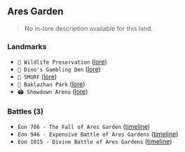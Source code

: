 ## Ares Garden
> No in-lore description available for this land.
### Landmarks
- `🐅 Wildlife Preservation` ([lore](<https://zeithalt.github.io//r/wildlife_preservation.html>))
- `🎰 Dino's Gambling Den` ([lore](<https://zeithalt.github.io//r/dinos_gambling_den.html>))
- `👤 SMURF` ([lore](<https://zeithalt.github.io//r/smurf.html>))
- `🍆 Baklazhan Park` ([lore](<https://zeithalt.github.io//r/baklazhan_park.html>))
- `🏟️ Showdown Arena` ([lore](<https://zeithalt.github.io//r/showdown_arena.html>))
### Battles (3)
- `Eon 706 - The Fall of Ares Garden` ([timeline](<https://zeithalt.github.io//t/#eon0706>))
- `Eon 946 - Expensive Battle of Ares Gardens` ([timeline](<https://zeithalt.github.io//t/#eon0946>))
- `Eon 1015 - Divine Battle of Ares Gardens` ([timeline](<https://zeithalt.github.io//t/#eon1015>))
